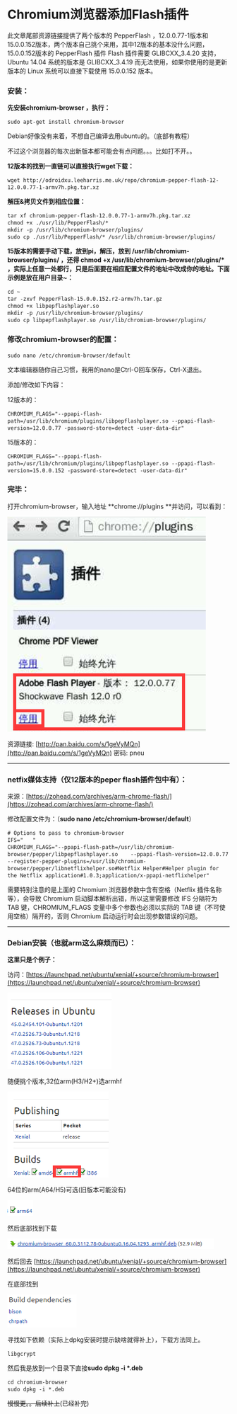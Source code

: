 # Chromium浏览器添加Flash插件

此文章尾部资源链接提供了两个版本的 PepperFlash ，12.0.0.77-1版本和15.0.0.152版本，两个版本自己挑个来用，其中12版本的基本没什么问题，15.0.0.152版本的 PepperFlash 插件 Flash 插件需要 GLIBCXX\_3.4.20 支持，Ubuntu 14.04 系统的版本是 GLIBCXX\_3.4.19 而无法使用，如果你使用的是更新版本的 Linux 系统可以直接下载使用 15.0.0.152 版本。

### 安装：

**先安装chromium-browser ，执行：**

```
sudo apt-get install chromium-browser
```

Debian好像没有来着，不想自己编译去用ubuntu的。（底部有教程）

不过这个浏览器的每次出新版本都可能会有点问题。。。比如打不开。。

**12版本的找到一直链可以直接执行wget下载：**

```
wget http://odroidxu.leeharris.me.uk/repo/chromium-pepper-flash-12-12.0.0.77-1-armv7h.pkg.tar.xz
```

**解压&拷贝文件到相应位置：**

```
tar xf chromium-pepper-flash-12.0.0.77-1-armv7h.pkg.tar.xz
chmod +x ./usr/lib/PepperFlash/*
mkdir -p /usr/lib/chromium-browser/plugins/
sudo cp ./usr/lib/PepperFlash/* /usr/lib/chromium-browser/plugins/
```

**15版本的需要手动下载，放到pi，解压，放到 /usr/lib/chromium-browser/plugins/ ，还得 chmod +x /usr/lib/chromium-browser/plugins/\* ，实际上任意一处都行，只是后面要在相应配置文件的地址中改成你的地址。下面示例是放在用户目录~：**

```
cd ~
tar -zxvf PepperFlash-15.0.0.152.r2-armv7h.tar.gz
chmod +x libpepflashplayer.so
mkdir -p /usr/lib/chromium-browser/plugins/
sudo cp libpepflashplayer.so /usr/lib/chromium-browser/plugins/
```

### **修改chromium-browser的配置：**

```
sudo nano /etc/chromium-browser/default
```

文本编辑器随你自己习惯，我用的nano是Ctrl-O回车保存，Ctrl-X退出。

添加/修改如下内容：

12版本的：

```
CHROMIUM_FLAGS="--ppapi-flash-path=/usr/lib/chromium/plugins/libpepflashplayer.so --ppapi-flash-version=12.0.0.77 -password-store=detect -user-data-dir"
```

15版本的：

```
CHROMIUM_FLAGS="--ppapi-flash-path=/usr/lib/chromium/plugins/libpepflashplayer.so --ppapi-flash-version=15.0.0.152 -password-store=detect -user-data-dir"
```

### 完毕：

打开chromium-browser，输入地址 **chrome://plugins **并访问，可以看到：

![](/assets/flash.png)

资源链接: [http://pan.baidu.com/s/1geVyMQn](http://pan.baidu.com/s/1geVyMQn) 密码: pneu

---

### netfix媒体支持（仅12版本的peper flash插件包中有）：

来源：[https://zohead.com/archives/arm-chrome-flash/](https://zohead.com/archives/arm-chrome-flash/)

修改配置文件为：（**sudo nano /etc/chromium-browser/default**）

```
# Options to pass to chromium-browser
IFS="   "
CHROMIUM_FLAGS="--ppapi-flash-path=/usr/lib/chromium-browser/pepper/libpepflashplayer.so    --ppapi-flash-version=12.0.0.77 --register-pepper-plugins=/usr/lib/chromium-browser/pepper/libnetflixhelper.so#Netflix Helper#Helper plugin for the Netflix application#1.0.3;application/x-ppapi-netflixhelper"
```

需要特别注意的是上面的 Chromium 浏览器参数中含有空格（Netflix 插件名称等），会导致 Chromium 启动脚本解析出错，所以这里需要修改 IFS 分隔符为 TAB 键，CHROMIUM\_FLAGS 变量中多个参数也必须以实际的 TAB 键（不可使用空格）隔开的，否则 Chromium 启动运行时会出现参数错误的问题。

---

### Debian安装（也就arm这么麻烦而已）：

**这里只是个例子：**

访问：[https://launchpad.net/ubuntu/xenial/+source/chromium-browser](https://launchpad.net/ubuntu/xenial/+source/chromium-browser)

![](/assets/chromium.png)

随便挑个版本,32位arm\(H3/H2+\)选armhf

![](/assets/chromium1.png)

64位的arm\(A64/H5\)可选\(旧版本可能没有\)

![](/assets/chromium2.png)

然后底部找到下载

![](/assets/chromium3.png)

然后回去 [https://launchpad.net/ubuntu/xenial/+source/chromium-browser](https://launchpad.net/ubuntu/xenial/+source/chromium-browser)

在底部找到

![](/assets/chromium4.png)

寻找如下依赖（实际上dpkg安装时提示缺啥就得补上），下载方法同上。

```
libgcrypt
```

然后我是放到一个目录下直接**sudo dpkg -i \*.deb**

```
cd chromium-browser
sudo dpkg -i *.deb
```

~~慢慢更。。后续补上~~\(已经补完\)

